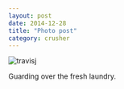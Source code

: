 ```yaml
---
layout: post
date: 2014-12-28
title: "Photo post"
category: crusher
---
```

![travisj](/images/1fe625bab6654dacfea5f12180404e3874e24f059d46b49f031390223e8f6549.jpg)

Guarding over the fresh laundry.

